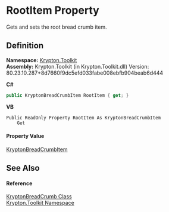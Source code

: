 # RootItem Property


Gets and sets the root bread crumb item.



## Definition
**Namespace:** <a href="79d2eac2-21f4-54ff-7552-b20c33c30600.md">Krypton.Toolkit</a>  
**Assembly:** Krypton.Toolkit (in Krypton.Toolkit.dll) Version: 80.23.10.287+8d7660f9dc5efd033fabe008ebfb904beab6d444

**C#**
``` C#
public KryptonBreadCrumbItem RootItem { get; }
```
**VB**
``` VB
Public ReadOnly Property RootItem As KryptonBreadCrumbItem
	Get
```



#### Property Value
<a href="edfb6460-f812-2b8c-8eea-321f0770a140.md">KryptonBreadCrumbItem</a>

## See Also


#### Reference
<a href="a688d8ee-06d3-3238-1c5b-07d7a7abffdd.md">KryptonBreadCrumb Class</a>  
<a href="79d2eac2-21f4-54ff-7552-b20c33c30600.md">Krypton.Toolkit Namespace</a>  
